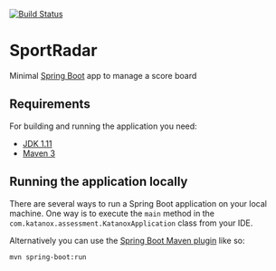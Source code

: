 [![Build Status](https://travis-ci.com/SebaLG/sportradar.svg?branch=master)](https://travis-ci.com/SebaLG/sportradar)

# SportRadar

Minimal [Spring Boot](http://projects.spring.io/spring-boot/) app to manage a score board

## Requirements

For building and running the application you need:

- [JDK 1.11](https://www.oracle.com/java/technologies/javase-jdk11-downloads.html)
- [Maven 3](https://maven.apache.org)

## Running the application locally

There are several ways to run a Spring Boot application on your local machine. One way is to execute the `main` method in the `com.katanox.assessment.KatanoxApplication` class from your IDE.

Alternatively you can use the [Spring Boot Maven plugin](https://docs.spring.io/spring-boot/docs/current/reference/html/build-tool-plugins-maven-plugin.html) like so:

```shell
mvn spring-boot:run
```


